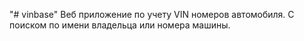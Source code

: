 "# vinbase"
Веб приложение по учету VIN номеров автомобиля. 
С поиском по имени владельца или номера машины. 
